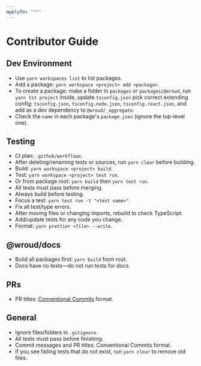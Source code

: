 ```yaml
---
applyTo: "**"
---
```


# Contributor Guide

## Dev Environment

- Use `yarn workspaces list` to list packages.
- Add a package: `yarn workspace <project> add <package>`.
- To create a package: make a folder in `packages` or `packages/@wroud`, run `yarn tst project` inside, update `tsconfig.json` pick correct extending config: `tsconfig.json`, `tsconfig.node.json`, `tsconfig.react.json`, and add as a dev dependency to `@wroud/_aggregate`.
- Check the `name` in each package's `package.json` (ignore the top-level one).

## Testing

- CI plan: `.github/workflows`.
- After deleting/renaming tests or sources, run `yarn clear` before building.
- Build: `yarn workspace <project> build`.
- Test: `yarn workspace <project> test run`.
- Or from package root: `yarn build` then `yarn test run`.
- All tests must pass before merging.
- Always build before testing.
- Focus a test: `yarn test run -t "<test name>"`.
- Fix all test/type errors.
- After moving files or changing imports, rebuild to check TypeScript.
- Add/update tests for any code you change.
- Format: `yarn prettier <file> --write`.

## @wroud/docs

- Build all packages first: `yarn build` from root.
- Docs have no tests—do not run tests for docs.

## PRs

- PR titles: [Conventional Commits](https://www.conventionalcommits.org/) format.

## General

- Ignore files/folders in `.gitignore`.
- All tests must pass before finishing.
- Commit messages and PR titles: Conventional Commits format.
- If you see failing tests that do not exist, run `yarn clear` to remove old files.
